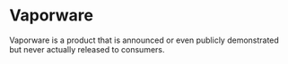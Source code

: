 # Vaporware 

Vaporware is a product that is announced or even publicly demonstrated but never actually released to consumers.